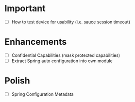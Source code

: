 # Important
- [ ] How to test device for usability (i.e. sauce session timeout)

# Enhancements
- [ ] Confidential Capabilities (mask protected capabilities)
- [ ] Extract Spring auto configuration into own module

# Polish
- [ ] Spring Configuration Metadata